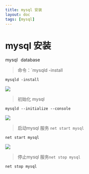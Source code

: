 ```yaml
---
title: mysql 安装
layout: doc
tags: [mysql]
---
```

# mysql 安装
<el-divider />
<div style='display: flex;gap: 10px;'>
  <el-tag>mysql</el-tag>
  <el-tag>database</el-tag>
</div>


> 命令：`mysqld -install
~~~shell
mysqld -install
~~~
![](https://raw.githubusercontent.com/xing403/images-repo/main/assets/website/Snipaste_2022-03-12_17-03-28.png)

> 初始化 mysql

~~~shell
mysqld --initialize --console
~~~

![](https://raw.githubusercontent.com/xing403/images-repo/main/assets/website/20220313105827.png)

> 启动mysql 服务 `net start mysql`
~~~shell
net start mysql
~~~
![](https://raw.githubusercontent.com/xing403/images-repo/main/assets/website/20220313110122.png)

> 停止mysql 服务`net stop mysql`

~~~shell
net stop mysql
~~~

